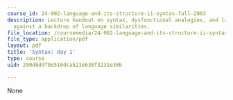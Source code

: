 ```yaml
---
course_id: 24-902-language-and-its-structure-ii-syntax-fall-2003
description: Lecture handout on syntax, dysfunctional analogies, and language differences
  against a backdrop of language similarities.
file_location: /coursemedia/24-902-language-and-its-structure-ii-syntax-fall-2003/290d8ddf9e516dca521e638f3231e36b_class_1_handout.pdf
file_type: application/pdf
layout: pdf
title: 'Syntax: day 1'
type: course
uid: 290d8ddf9e516dca521e638f3231e36b

---
```

None